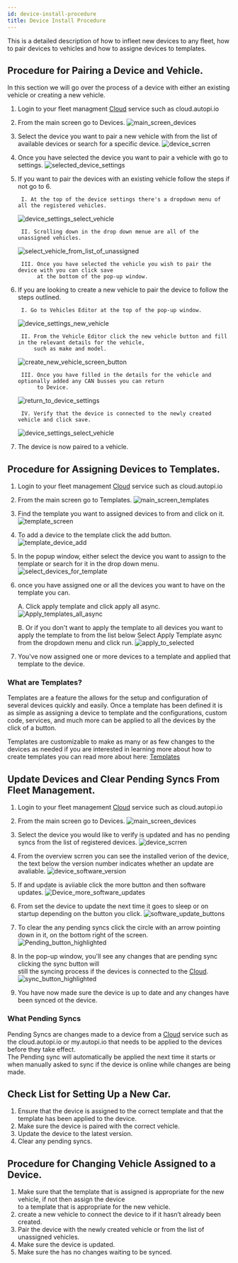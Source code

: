 ```yaml
---
id: device-install-procedure
title: Device Install Procedure 
---
```


This is a detailed description of how to infleet new devices to any fleet, how to pair devices to vehicles and how to assigne devices to templates. 

## Procedure for Pairing a Device and Vehicle. 
In this section we will go over the process of a device with either an existing vehicle or creating a new vehicle. 

1. Login to your fleet managment [Cloud](https://www.autopi.io/software-platform/cloud-management) service such as cloud.autopi.io

2. From the main screen go to Devices. 
![main_screen_devices](/img/cloud/device_management/device_install_procedure/main_screen_devices.jpg)

3. Select the device you want to pair a new vehicle with from the list of available devices or search for a specific device.
![device_scrren](/img/cloud/device_management/device_install_procedure/device_screen.jpg)

4. Once you have selected the device you want to pair a vehicle with go to settings. 
![selected_device_settings](/img/cloud/device_management/device_install_procedure/selected_device_settings.jpg)

5. If you want to pair the devices with an existing vehicle follow the steps if not go to 6.   

        I. At the top of the device settings there's a dropdown menu of all the registered vehicles.
    ![device_settings_select_vehicle](/img/cloud/device_management/device_install_procedure/device_settings_select_vehicle.png)

        II. Scrolling down in the drop down menue are all of the unassigned vehicles.
    ![select_vehicle_from_list_of_unassigned](/img/cloud/device_management/device_install_procedure/select_vehicle_from_list_of_unassigned.png) 

        III. Once you have selected the vehicle you wish to pair the device with you can click save    
             at the bottom of the pop-up window.

6. If you are looking to create a new vehicle to pair the device to follow the steps outlined.       
  
    
        I. Go to Vehicles Editor at the top of the pop-up window.
    ![device_settings_new_vehicle](/img/cloud/device_management/device_install_procedure/device_settings_new_vehicle.png)

        II. From the Vehicle Editor click the new vehicle button and fill in the relevant details for the vehicle,   
            such as make and model.   
    ![create_new_vehicle_screen_button](/img/cloud/device_management/device_install_procedure/create_new_vehicle_screen_button.png)

        III. Once you have filled in the details for the vehicle and optionally added any CAN busses you can return   
             to Device.   
    ![return_to_device_settings](/img/cloud/device_management/device_install_procedure/return_to_device_settings.png)

        IV. Verify that the device is connected to the newly created vehicle and click save. 
    ![device_settings_select_vehicle](/img/cloud/device_management/device_install_procedure/device_settings_select_vehicle.png)
7. The device is now paired to a vehicle.

## Procedure for Assigning Devices to Templates. 

1. Login to your fleet management [Cloud](https://www.autopi.io/software-platform/cloud-management) service such as cloud.autopi.io

2. From the main screen go to Templates. 
![main_screen_templates](/img/cloud/device_management/device_install_procedure/main_screen_templates.png)

3. Find the template you want to assigned devices to from and click on it. 
![template_screen](/img/cloud/device_management/device_install_procedure/template_screen.png)

4. To add a device to the template click the add button.
![template_device_add](/img/cloud/device_management/device_install_procedure/template_device_add.png)

5. In the popup window, either select the device you want to assign to the template or search for it in the drop down menu.
![select_devices_for_template](/img/cloud/device_management/device_install_procedure/select_devices_for_template.png)

6. once you have assigned one or all the devices you want to have on the template you can.
    
    A. Click apply template and click apply all async.
    ![Apply_templates_all_async](/img/cloud/device_management/device_install_procedure/Apply_templates_all_async.png) 

    B. Or if you don't want to apply the template to all devices you want to apply the template to from the list below Select Apply Template async from the dropdown menu and click run.
    ![apply_to_selected](/img/cloud/device_management/device_install_procedure/apply_to_selected.png)

7. You've now assigned one or more devices to a template and applied that template to the device.

### What are Templates?
Templates are a feature the allows for the setup and configuration of several devices quickly and easily. 
Once a template has been defined it is as simple as assigning a device to template and the configurations, custom code,
services, and much more can be applied to all the devices by the click of a button.   

Templates are customizable to make as many or as few changes to the devices as needed if you are interested in learning more about how to create templates you can read more about here: [Templates](/cloud/device_management/templates.md)


## Update Devices and Clear Pending Syncs From Fleet Management.

1. Login to your fleet management [Cloud](https://www.autopi.io/software-platform/cloud-management) service such as cloud.autopi.io

2. From the main screen go to Devices. 
![main_screen_devices](/img/cloud/device_management/device_install_procedure/main_screen_devices.jpg)

3. Select the device you would like to verify is updated and has no pending syncs from the list of registered devices. 
![device_scrren](/img/cloud/device_management/device_install_procedure/device_screen.jpg)

4. From the overview scrren you can see the installed verion of the device, the text below the version number indicates whether an update are avaliable. 
![device_software_version](/img/cloud/device_management/device_install_procedure/device_software_version.png) 

5. If and update is aviiable click the more button and then software updates.
![Device_more_software_updates](/img/cloud/device_management/device_install_procedure/Device_more_software_updates.png)

6. From set the device to update the next time it goes to sleep or on startup depending on the button you click.
![software_update_buttons](/img/cloud/device_management/device_install_procedure/software_update_buttons.png) 

7. To clear the any pending syncs click the circle with an arrow pointing down in it, on the bottom right of the screen.
![Pending_button_highlighted](/img/cloud/device_management/device_install_procedure/Pending_button_highlighted.png)

8. In the pop-up window, you'll see any changes that are pending sync clicking the sync button will   
still the syncing process if the devices is connected to the [Cloud](https://www.autopi.io/software-platform/cloud-management).
![sync_button_highlighted](/img/cloud/device_management/device_install_procedure/sync_button_highlighted.png)

9. You have now made sure the device is up to date and any changes have been synced ot the device. 

### What Pending Syncs 
Pending Syncs are changes made to a device from a [Cloud](https://www.autopi.io/software-platform/cloud-management) service such as the cloud.autopi.io or my.autopi.io that 
   needs to be applied to the devices before they take effect.   
The Pending sync will automatically be applied the next time it starts or when manually asked to sync
   if the device is online while changes are being made. 


## Check List for Setting Up a New Car.
1.	Ensure that the device is assigned to the correct template and that the template has been applied to the device. 
2.	Make sure the device is paired with the correct vehicle.
3.	Update the device to the latest version. 
4.	Clear any pending syncs. 

## Procedure for Changing Vehicle Assigned to a Device.
1.	Make sure that the template that is assigned is appropriate for the new vehicle, if not then assign the device   
    to a template that is appropriate for the new vehicle.
2.	create a new vehicle to connect the device to if it hasn’t already been created.
3.	Pair the device with the newly created vehicle or from the list of unassigned vehicles.  
4.	Make sure the device is updated.
5.	Make sure the has no changes waiting to be synced. 
